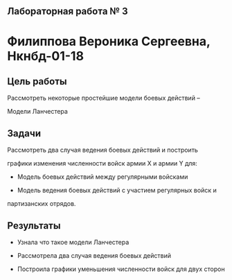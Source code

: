 ﻿

## Лабораторная работа № 3

# Филиппова Вероника Сергеевна, Нкнбд-01-18



## Цель работы

Рассмотреть некоторые простейшие модели боевых действий –

Модели Ланчестера





## Задачи

Рассмотреть два случая ведения боевых действий и построить

графики изменения численности войск армии X и армии Y для:

* Модель боевых действий между регулярными войсками

* Модель ведения боевых действий с участием регулярных войск и

партизанских отрядов.


## Результаты

* Узнала что такое модели Ланчестера

* Рассмотрела два случая ведения боевых действий

* Построила графики уменьшения численности войск для двух сторон



